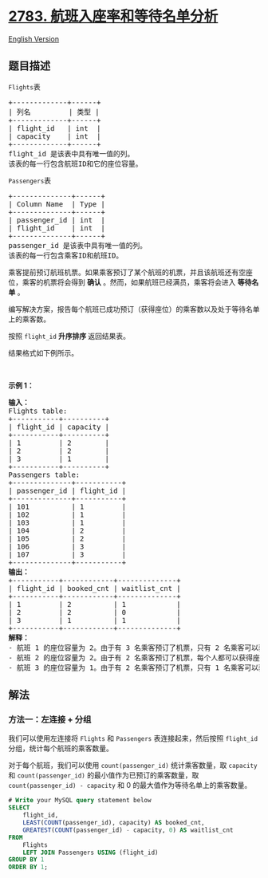 # [2783. 航班入座率和等待名单分析](https://leetcode.cn/problems/flight-occupancy-and-waitlist-analysis)

[English Version](/solution/2700-2799/2783.Flight%20Occupancy%20and%20Waitlist%20Analysis/README_EN.md)

<!-- tags:数据库 -->

## 题目描述

<!-- 这里写题目描述 -->

<p><code><font face="monospace">Flights</font></code>表</p>

<pre>
+-------------+------+
| 列名         | 类型 |
+-------------+------+
| flight_id   | int  |
| capacity    | int  |
+-------------+------+
flight_id 是该表中具有唯一值的列。 
该表的每一行包含航班ID和它的座位容量。
</pre>

<p><code>Passengers</code>表</p>

<pre>
+--------------+------+
| Column Name  | Type |
+--------------+------+
| passenger_id | int  |
| flight_id    | int  |
+--------------+------+
passenger_id 是该表中具有唯一值的列。
该表的每一行包含乘客ID和航班ID。
</pre>

<p>乘客提前预订航班机票。如果乘客预订了某个航班的机票，并且该航班还有空座位，乘客的机票将会得到 <strong>确认</strong> 。然而，如果航班已经满员，乘客将会进入 <strong>等待名单</strong> 。</p>

<p>编写解决方案，报告每个航班已成功预订（获得座位）的乘客数以及处于等待名单上的乘客数。</p>

<p>按照 <code>flight_id</code> <strong>升序排序&nbsp;</strong>返回结果表。</p>

<p>结果格式如下例所示。</p>

<p>&nbsp;</p>

<p><strong class="example">示例 1：</strong></p>

<pre>
<b>输入：</b>
Flights table:
+-----------+----------+
| flight_id | capacity |
+-----------+----------+
| 1         | 2        |
| 2         | 2        |
| 3         | 1        |
+-----------+----------+
Passengers table:
+--------------+-----------+
| passenger_id | flight_id |
+--------------+-----------+
| 101          | 1         |
| 102          | 1         |
| 103          | 1         |
| 104          | 2         |
| 105          | 2         |
| 106          | 3         |
| 107          | 3         |
+--------------+-----------+
<b>输出：</b>
+-----------+------------+--------------+
| flight_id | booked_cnt | waitlist_cnt |
+-----------+------------+--------------+
| 1         | 2          | 1            |
| 2         | 2          | 0            |
| 3         | 1          | 1            |
+-----------+------------+--------------+
<b>解释：</b>
- 航班 1 的座位容量为 2。由于有 3 名乘客预订了机票，只有 2 名乘客可以获得座位。因此，有 2 名乘客成功预订，并且有 1 名乘客在等待名单上。
- 航班 2 的座位容量为 2。由于有 2 名乘客预订了机票，每个人都可以获得座位。结果是，有 2 名乘客成功预订了座位，且没有乘客在等待名单上。
- 航班 3 的座位容量为 1。由于有 2 名乘客预订了机票，只有 1 名乘客可以获得座位。因此，有 1 名乘客成功预订，并且有 1 名乘客在等待名单上。</pre>

## 解法

### 方法一：左连接 + 分组

我们可以使用左连接将 `Flights` 和 `Passengers` 表连接起来，然后按照 `flight_id` 分组，统计每个航班的乘客数量。

对于每个航班，我们可以使用 `count(passenger_id)` 统计乘客数量，取 `capacity` 和 `count(passenger_id)` 的最小值作为已预订的乘客数量，取 `count(passenger_id) - capacity` 和 $0$ 的最大值作为等待名单上的乘客数量。

<!-- tabs:start -->

```sql
# Write your MySQL query statement below
SELECT
    flight_id,
    LEAST(COUNT(passenger_id), capacity) AS booked_cnt,
    GREATEST(COUNT(passenger_id) - capacity, 0) AS waitlist_cnt
FROM
    Flights
    LEFT JOIN Passengers USING (flight_id)
GROUP BY 1
ORDER BY 1;
```

<!-- tabs:end -->

<!-- end -->
